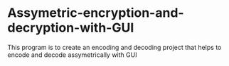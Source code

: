 # Assymetric-encryption-and-decryption-with-GUI
This program is to create an encoding and decoding project that helps to encode and decode assymetrically with GUI
